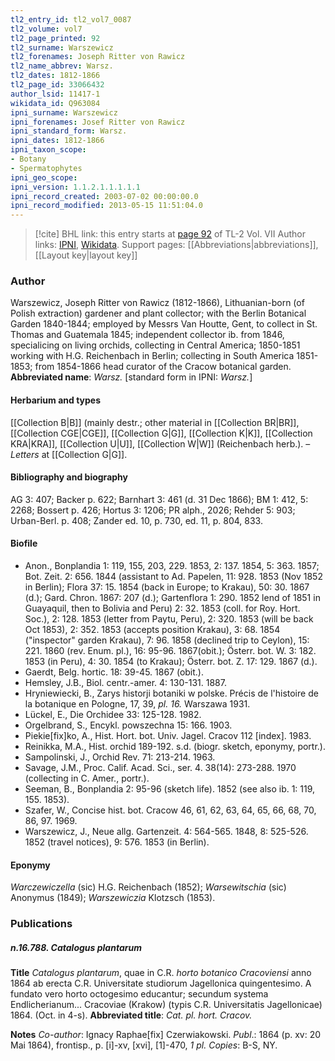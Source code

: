 ```yaml
---
tl2_entry_id: tl2_vol7_0087
tl2_volume: vol7
tl2_page_printed: 92
tl2_surname: Warszewicz
tl2_forenames: Joseph Ritter von Rawicz
tl2_name_abbrev: Warsz.
tl2_dates: 1812-1866
tl2_page_id: 33066432
author_lsid: 11417-1
wikidata_id: Q963084
ipni_surname: Warszewicz
ipni_forenames: Josef Ritter von Rawicz
ipni_standard_form: Warsz.
ipni_dates: 1812-1866
ipni_taxon_scope: 
- Botany
- Spermatophytes
ipni_geo_scope: 
ipni_version: 1.1.2.1.1.1.1.1
ipni_record_created: 2003-07-02 00:00:00.0
ipni_record_modified: 2013-05-15 11:51:04.0
---
```


> [!cite] BHL link: this entry starts at [page 92](https://www.biodiversitylibrary.org/page/33066432) of TL-2 Vol. VII
> Author links: [IPNI](https://www.ipni.org/a/11417-1), [Wikidata](https://www.wikidata.org/wiki/Q963084). Support pages: [[Abbreviations|abbreviations]], [[Layout key|layout key]]

### Author

Warszewicz, Joseph Ritter von Rawicz (1812-1866), Lithuanian-born (of Polish extraction) gardener and plant collector; with the Berlin Botanical Garden 1840-1844; employed by Messrs Van Houtte, Gent, to collect in St. Thomas and Guatemala 1845; independent collector ib. from 1846, specialicing on living orchids, collecting in Central America; 1850-1851 working with H.G. Reichenbach in Berlin; collecting in South America 1851-1853; from 1854-1866 head curator of the Cracow botanical garden. 
**Abbreviated name**: *Warsz.* \[standard form in IPNI: *Warsz.*\]

#### Herbarium and types

[[Collection B|B]] (mainly destr.; other material in [[Collection BR|BR]], [[Collection CGE|CGE]], [[Collection G|G]], [[Collection K|K]], [[Collection KRA|KRA]], [[Collection U|U]], [[Collection W|W]] (Reichenbach herb.). – *Letters* at [[Collection G|G]].

#### Bibliography and biography

AG 3: 407; Backer p. 622; Barnhart 3: 461 (d. 31 Dec 1866); BM 1: 412, 5: 2268; Bossert p. 426; Hortus 3: 1206; PR alph., 2026; Rehder 5: 903; Urban-Berl. p. 408; Zander ed. 10, p. 730, ed. 11, p. 804, 833.

#### Biofile

- Anon., Bonplandia 1: 119, 155, 203, 229. 1853, 2: 137. 1854, 5: 363. 1857; Bot. Zeit. 2: 656. 1844 (assistant to Ad. Papelen, 11: 928. 1853 (Nov 1852 in Berlin); Flora 37: 15. 1854 (back in Europe; to Krakau), 50: 30. 1867 (d.); Gard. Chron. 1867: 207 (d.); Gartenflora 1: 290. 1852 lend of 1851 in Guayaquil, then to Bolivia and Peru) 2: 32. 1853 (coll. for Roy. Hort. Soc.), 2: 128. 1853 (letter from Paytu, Peru), 2: 320. 1853 (will be back Oct 1853), 2: 352. 1853 (accepts position Krakau), 3: 68. 1854 ("inspector" garden Krakau), 7: 96. 1858 (declined trip to Ceylon), 15: 221. 1860 (rev. Enum. pl.), 16: 95-96. 1867(obit.); Österr. bot. W. 3: 182. 1853 (in Peru), 4: 30. 1854 (to Krakau); Österr. bot. Z. 17: 129. 1867 (d.).
- Gaerdt, Belg. hortic. 18: 39-45. 1867 (obit.).
- Hemsley, J.B., Biol. centr.-amer. 4: 130-131. 1887.
- Hryniewiecki, B., Zarys historji botaniki w polske. Précis de l'histoire de la botanique en Pologne, 17, 39, *pl. 16.* Warszawa 1931.
- Lückel, E., Die Orchidee 33: 125-128. 1982.
- Orgelbrand, S., Encykl. powszechna 15: 166. 1903.
- Piekie\[fix\]ko, A., Hist. Hort. bot. Univ. Jagel. Cracov 112 \[index\]. 1983.
- Reinikka, M.A., Hist. orchid 189-192. s.d. (biogr. sketch, eponymy, portr.).
- Sampolinski, J., Orchid Rev. 71: 213-214. 1963.
- Savage, J.M., Proc. Calif. Acad. Sci., ser. 4. 38(14): 273-288. 1970 (collecting in C. Amer., portr.).
- Seeman, B., Bonplandia 2: 95-96 (sketch life). 1852 (see also ib. 1: 119, 155. 1853).
- Szafer, W., Concise hist. bot. Cracow 46, 61, 62, 63, 64, 65, 66, 68, 70, 86, 97. 1969.
- Warszewicz, J., Neue allg. Gartenzeit. 4: 564-565. 1848, 8: 525-526. 1852 (travel notices), 9: 576. 1853 (in Berlin).

#### Eponymy

*Warczewiczella* (sic) H.G. Reichenbach (1852); *Warsewitschia* (sic) Anonymus (1849); *Warszewiczia* Klotzsch (1853).

### Publications

##### n.16.788. Catalogus plantarum

**Title**
*Catalogus plantarum*, quae in C.R. *horto botanico Cracoviensi* anno 1864 ab erecta C.R. Universitate studiorum Jagellonica quingentesimo. A fundato vero horto octogesimo educantur; secundum systema Endlicherianum... Cracoviae (Krakow) (typis C.R. Universitatis Jagellonicae) 1864. (Oct. in 4-s).
**Abbreviated title**: *Cat. pl. hort. Cracov.*

**Notes**
*Co-author*: Ignacy Raphae\[fix\] Czerwiakowski.
*Publ*.: 1864 (p. xv: 20 Mai 1864), frontisp., p. \[i\]-xv, \[xvi\], \[1\]-470, *1 pl. Copies*: B-S, NY.

